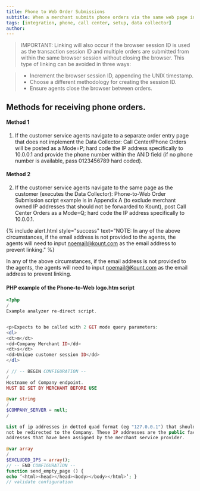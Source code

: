 ```yaml
---
title: Phone to Web Order Submissions
subtitle: When a merchant submits phone orders via the same web page interface as a customer, the data regarding the merchant’s device is being sent to Kount, not the customer’s device data. This will cause order linking to occur and in time will elevate the score of all orders associated with the persona.
tags: [integration, phone, call center, setup, data collector]
author:
---
```


>IMPORTANT: 
Linking will also occur if the browser session ID is used as the transaction session ID and
multiple orders are submitted from within the same browser session without closing the browser. This
type of linking can be avoided in three ways:

>* Increment the browser session ID, appending the UNIX timestamp.
>* Choose a different methodology for creating the session ID.
>* Ensure agents close the browser between orders.

## Methods for receiving phone orders.

#### Method 1

1. If the customer service agents navigate to a separate order entry page that does not implement
the Data Collector: Call Center/Phone Orders will be posted as a Mode=P; hard code the IP
address specifically to 10.0.0.1 and provide the phone number within the ANID field (if no phone
number is available, pass 0123456789 hard coded).

#### Method 2

2. If the customer service agents navigate to the same page as the customer (executes the Data
Collector): Phone-to-Web Order Submission script example is in Appendix A (to exclude
merchant owned IP addresses that should not be forwarded to Kount), post Call Center Orders
as a Mode=Q; hard code the IP address specifically to 10.0.0.1.

{% include alert.html style="success" text="NOTE: In any of the above circumstances, if the email address is not provided to the agents, the agents will need to input noemail@kount.com as the email address to prevent linking." %}


In any of the above circumstances, if the email address is not provided to the agents, the agents will
need to input noemail@Kount.com as the email address to prevent linking.

#### PHP example of the Phone-to-Web logo.htm script

```php
<?php 
/ 
Example analyzer re-direct script. 


<p>Expects to be called with 2 GET mode query parameters: 
<dl> 
<dt>m</dt> 
<dd>Company Merchant ID</dd> 
<dt>s</dt> 
<dd>Unique customer session ID</dd> 
</dl> 
 
/ // -- BEGIN CONFIGURATION -- 
/ 
Hostname of Company endpoint. 
MUST BE SET BY MERCHANT BEFORE USE 
 
@var string 
/ 
$COMPANY_SERVER = null; 
/ 
 
List of ip addresses in dotted quad format (eg "127.0.0.1") that should 
not be redirected to the Company. These IP addresses are the public facing IP 
addresses that have been assigned by the merchant service provider. 
 
@var array 
/ 
$EXCLUDED_IPS = array();
// -- END CONFIGURATION -- 
function send_empty_page () { 
echo ’<html><head></head><body></body></html>’; } 
// validate configuration
```


